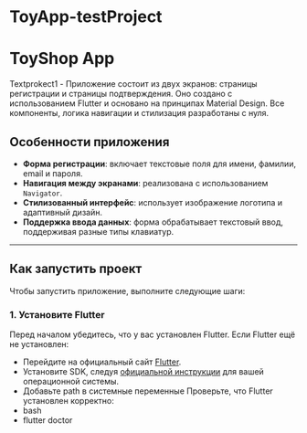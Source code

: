 # ToyApp-testProject

# ToyShop App


Textprokect1 - Приложение состоит из двух экранов: страницы регистрации и страницы подтверждения. Оно создано с использованием Flutter и основано на принципах Material Design. Все компоненты, логика навигации и стилизация разработаны с нуля.

## Особенности приложения

- **Форма регистрации**: включает текстовые поля для имени, фамилии, email и пароля.
- **Навигация между экранами**: реализована с использованием `Navigator`.
- **Стилизованный интерфейс**: использует изображение логотипа и адаптивный дизайн.
- **Поддержка ввода данных**: форма обрабатывает текстовый ввод, поддерживая разные типы клавиатур.

---

## Как запустить проект

Чтобы запустить приложение, выполните следующие шаги:

### 1. Установите Flutter

Перед началом убедитесь, что у вас установлен Flutter. Если Flutter ещё не установлен:
- Перейдите на официальный сайт [Flutter](https://flutter.dev).
- Установите SDK, следуя [официальной инструкции](https://docs.flutter.dev/get-started/install) для вашей операционной системы.
- Добавьте path в системные переменные
Проверьте, что Flutter установлен корректно:
- bash
- flutter doctor
